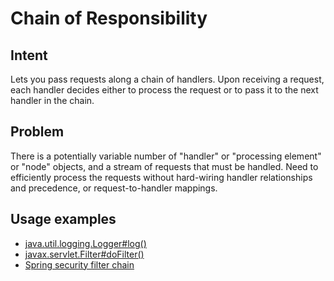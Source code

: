 # Chain of Responsibility


## Intent
Lets you pass requests along a chain of handlers. Upon receiving a request, each handler decides either to process the request or to pass it to the next handler in the chain.


## Problem
There is a potentially variable number of "handler" or "processing element" or "node" objects, and a stream of requests that must be handled. Need to efficiently process the requests without hard-wiring handler relationships and precedence, or request-to-handler mappings.


## Usage examples
* [java.util.logging.Logger#log()](http://docs.oracle.com/javase/8/docs/api/java/util/logging/Logger.html#log-java.util.logging.Level-java.lang.String-)
* [javax.servlet.Filter#doFilter()](http://docs.oracle.com/javaee/7/api/javax/servlet/Filter.html#doFilter-javax.servlet.ServletRequest-javax.servlet.ServletResponse-javax.servlet.FilterChain-)
* [Spring security filter chain](https://docs.spring.io/spring-security/site/docs/3.0.x/reference/security-filter-chain.html)